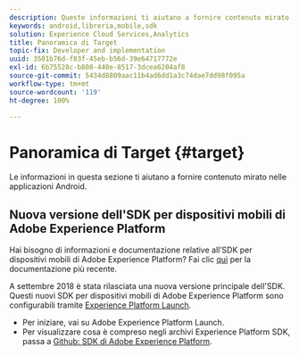 ```yaml
---
description: Queste informazioni ti aiutano a fornire contenuto mirato nelle applicazioni Android.
keywords: android,libreria,mobile,sdk
solution: Experience Cloud Services,Analytics
title: Panoramica di Target
topic-fix: Developer and implementation
uuid: 3501b76d-f83f-45eb-b56d-39e64717772e
exl-id: 6b75528c-b808-440e-8517-3dcea6204af8
source-git-commit: 5434d8809aac11b4ad6dd1a3c74dae7dd98f095a
workflow-type: tm+mt
source-wordcount: '119'
ht-degree: 100%

---
```


# Panoramica di Target {#target}

Le informazioni in questa sezione ti aiutano a fornire contenuto mirato nelle applicazioni Android.

## Nuova versione dell&#39;SDK per dispositivi mobili di Adobe Experience Platform

Hai bisogno di informazioni e documentazione relative all’SDK per dispositivi mobili di Adobe Experience Platform? Fai clic [qui](https://aep-sdks.gitbook.io/docs/) per la documentazione più recente.

A settembre 2018 è stata rilasciata una nuova versione principale dell&#39;SDK. Questi nuovi SDK per dispositivi mobili di Adobe Experience Platform sono configurabili tramite [Experience Platform Launch](https://www.adobe.com/it/experience-platform/launch.html).

* Per iniziare, vai su Adobe Experience Platform Launch.
* Per visualizzare cosa è compreso negli archivi Experience Platform SDK, passa a [Github: SDK di Adobe Experience Platform](https://github.com/Adobe-Marketing-Cloud/acp-sdks).
